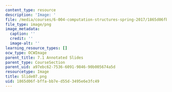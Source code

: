```yaml
---
content_type: resource
description: 'Image: '
file: /media/courses/6-004-computation-structures-spring-2017/1865d06fbffabb7ed55d3495e6e3fc49_Slide07.png
file_type: image/png
image_metadata:
  caption: ''
  credit: ''
  image-alt: ''
learning_resource_types: []
ocw_type: OCWImage
parent_title: 7.1 Annotated Slides
parent_type: CourseSection
parent_uid: a97ebc62-7536-6091-9846-90b005674a5d
resourcetype: Image
title: Slide07.png
uid: 1865d06f-bffa-bb7e-d55d-3495e6e3fc49
---
```

